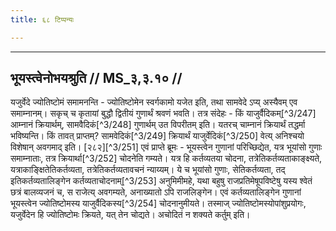 ```yaml
---
title: ६८ टिप्पन्यः

---
```


[^3/241]: Mait.S. 1.6.6

[^3/242]: Mait.S. 1.6.7

[^3/243]: Mait.S. 1.6.7

[^3/244]: E2: 4,204; E4: 4,170; E6: 1,191

[^3/245]: E2,4: yājurvedikatvād

[^3/246]: E2,4: sāmavedikaṃ

____________________________________________


## भूयस्त्वेनोभयश्रुति // MS_३,३.१० //

यजुर्वेदे ज्योतिष्टोमं समामनन्ति - ज्योतिष्टोमेन स्वर्गकामो यजेत इति, तथा सामवेदे ऽप्य् अस्यैवम् एव समाम्नानम्। सकृच् च कृतायां बुद्धौ द्वितीयं गुणार्थं श्रवणं भवति। तत्र संदेहः - किं याजुर्वैदिकम्[^3/247] आम्नानं क्रियार्थम्, सामवैदिकं[^3/248] गुणार्थम् उत विपरीतम् इति। यतरच् चाम्नानं क्रियार्थं तद्धर्मा भविष्यन्ति। किं तावत् प्राप्तम्? सामवेदिकं[^3/249] क्रियार्थं याजुर्वेदिकं[^3/250] वेत्य् अनिश्चयो विशेषान् अवगमाद् इति।
[२८२][^3/251] एवं प्राप्ते ब्रूमः - भूयस्त्वेन गुणानां परिच्छिद्येत, यत्र भूयांसो गुणाः समाम्नाताः, तत्र क्रियार्था[^3/252] चोदनेति गम्यते। यत्र हि कर्तव्यतया चोदना, तत्रेतिकर्तव्यताकाङ्क्ष्यते, यत्राकाङ्क्षितेतिकर्तव्यता, तत्रेतिकर्तव्यतावचनं न्याय्यम्। ये च भूयांसो गुणाः, सेतिकर्तव्यता, तद् इतिकर्तव्यतालिङ्गेन कर्तव्यताचोदनाम्[^3/253] अनुमिमीमहे, यथा बहुषु राजप्रतिमेषूपविष्टेषु यस्य श्वेतं छत्रं बालव्यजनं च, स राजेत्य् अवगम्यते, अनाख्यातो ऽपि राजलिङ्गेन। एवं कर्तव्यतालिङ्गेन गुणानां भूयस्त्वेन ज्योतिष्टोमस्य याजुर्वैदिकस्य[^3/254] चोदनानुमीयते। तस्माज् ज्योतिष्टोमस्योपांशुप्रयोगः, यजुर्वेदेन हि ज्योतिष्टोमः क्रियते, यत् तेन चोद्यते। अचोदितं न शक्यते कर्तुम् इति।
